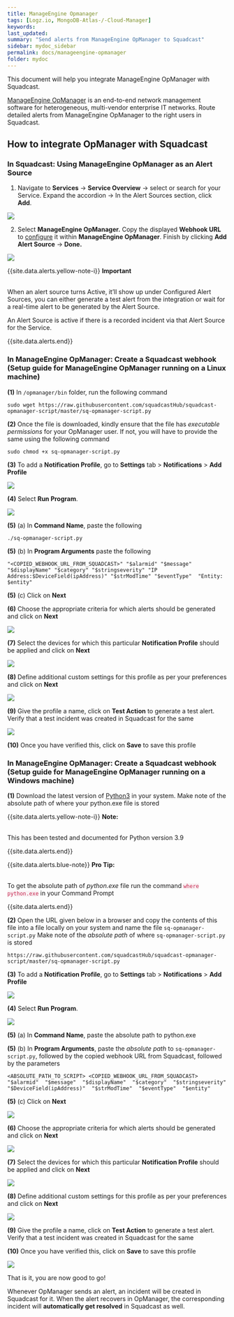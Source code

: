```yaml
---
title: ManageEngine Opmanager
tags: [Logz.io, MongoDB-Atlas-/-Cloud-Manager]
keywords: 
last_updated: 
summary: "Send alerts from ManageEngine OpManager to Squadcast"
sidebar: mydoc_sidebar
permalink: docs/manageengine-opmanager
folder: mydoc
---
```


This document will help you integrate ManageEngine OpManager with Squadcast.

[ManageEngine OpManager](https://www.manageengine.com/products/applications_manager/me-opmanager-monitoring.html) is an end-to-end network management software for heterogeneous, multi-vendor enterprise IT networks.
Route detailed alerts from ManageEngine OpManager to the right users in Squadcast.

## How to integrate OpManager with Squadcast

### In Squadcast: Using ManageEngine OpManager as an Alert Source

1. Navigate to **Services** -> **Service Overview** -> select or search for your Service. Expand the accordion -> In the Alert Sources section, click **Add**.

![](<../../.gitbook/assets/Alert_Sources.png>)

2. Select **ManageEngine OpManager.** Copy the displayed **Webhook URL** to [configure](manageengine\_opmanager.md#in-manageengine-opmanager-create-a-squadcast-webhook-setup-guide-for-manageengine-opmanager-running) it within **ManageEngine OpManager**. Finish by clicking **Add Alert Source** -> **Done.**

![](<../../.gitbook/assets/ManageEngine OpManager.png>)

{{site.data.alerts.yellow-note-i}}
<b>Important</b><br/><br/>
<p>When an alert source turns Active, it’ll show up under Configured Alert Sources, you can either generate a test alert from the integration or wait for a real-time alert to be generated by the Alert Source.</p>
<p>An Alert Source is active if there is a recorded incident via that Alert Source for the Service.</p>
{{site.data.alerts.end}}

### In ManageEngine OpManager: Create a Squadcast webhook (Setup guide for ManageEngine OpManager running on a Linux machine)

**(1)** In `/opmanager/bin` folder, run the following command

```
sudo wget https://raw.githubusercontent.com/squadcastHub/squadcast-opmanager-script/master/sq-opmanager-script.py
```

**(2)** Once the file is downloaded, kindly ensure that the file has _executable permissions_ for your OpManager user. If not, you will have to provide the same using the following command

```
sudo chmod +x sq-opmanager-script.py
```

**(3)** To add a **Notification Profile**, go to **Settings** tab > **Notifications** > **Add Profile**

![](images/opmanager_2.png)

**(4)** Select **Run Program**. 

![](images/opmanager_3.png)

**(5)** (a) In **Command Name**, paste the following

```
./sq-opmanager-script.py
```

**(5)** (b) In **Program Arguments** paste the following

```
"<COPIED_WEBHOOK_URL_FROM_SQUADCAST>" "$alarmid" "$message" "$displayName" "$category" "$stringseverity" "IP Address:$DeviceField(ipAddress)" "$strModTime" "$eventType"  "Entity: $entity"
```

**(5)** (c) Click on **Next**

**(6)** Choose the appropriate criteria for which alerts should be generated and click on **Next**

![](images/opmanager_4.png)

**(7)** Select the devices for which this particular **Notification Profile** should be applied and click on **Next**

![](images/opmanager_5.png)

**(8)** Define additional custom settings for this profile as per your preferences and click on **Next**

![](images/opmanager_6.png)

**(9)** Give the profile a name, click on **Test Action** to generate a test alert. Verify that a test incident was created in Squadcast for the same

![](images/opmanager_7.png)

**(10)** Once you have verified this, click on **Save** to save this profile

### In ManageEngine OpManager: Create a Squadcast webhook (Setup guide for ManageEngine OpManager running on a Windows machine)

**(1)** Download the latest version of [Python3](https://www.python.org/downloads/) in your system. Make note of the absolute path of where your python.exe file is stored

{{site.data.alerts.yellow-note-i}}
<b>Note:</b>
<br/><br/><p>This has been tested and documented for Python version 3.9</p>
{{site.data.alerts.end}}

{{site.data.alerts.blue-note}}
<b>Pro Tip:</b>
<br/><br/><p>To get the absolute path of <i>python.exe</i> file run the command <code class="highlighter-rouge" style="color: #c7254e; background-color: #f9f2f4 !important;">where python.exe</code> in your Command Prompt</p>
{{site.data.alerts.end}}

**(2)** Open the URL given below in a browser and copy the contents of this file into a file locally on your system and name the file `sq-opmanager-script.py`
Make note of the _absolute path_ of where `sq-opmanager-script.py` is stored

```
https://raw.githubusercontent.com/squadcastHub/squadcast-opmanager-script/master/sq-opmanager-script.py
```

**(3)** To add a **Notification Profile**, go to **Settings** tab > **Notifications** > **Add Profile**

![](images/opmanager_2.png)

**(4)** Select **Run Program**. 

![](images/opmanager_3.png)

**(5)** (a) In **Command Name**, paste the absolute path to python.exe

**(5)** (b) In **Program Arguments**, paste the _absolute path_ to `sq-opmanager-script.py`, followed by the copied webhook URL from Squadcast, followed by the parameters

```
<ABSOLUTE_PATH_TO_SCRIPT> <COPIED_WEBHOOK_URL_FROM_SQUADCAST>  "$alarmid"  "$message"  "$displayName"  "$category"  "$stringseverity"  "$DeviceField(ipAddress)"  "$strModTime"  "$eventType"  "$entity"
```

**(5)** (c) Click on **Next**

![](images/opmanager_8.png)

**(6)** Choose the appropriate criteria for which alerts should be generated and click on **Next**

![](images/opmanager_4.png)

**(7)** Select the devices for which this particular **Notification Profile** should be applied and click on **Next**

![](images/opmanager_5.png)

**(8)** Define additional custom settings for this profile as per your preferences and click on **Next**

![](images/opmanager_6.png)

**(9)** Give the profile a name, click on **Test Action** to generate a test alert. Verify that a test incident was created in Squadcast for the same

**(10)** Once you have verified this, click on **Save** to save this profile

![](images/opmanager_7.png)

That is it, you are now good to go!

Whenever OpManager sends an alert, an incident will be created in Squadcast for it. When the alert recovers in OpManager, the corresponding incident will **automatically get resolved** in Squadcast as well.